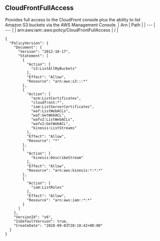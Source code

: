 
## CloudFrontFullAccess
Provides full access to the CloudFront console plus the ability to list Amazon S3 buckets via the AWS Management Console.
| Arn | Path |
| --- | --- |
| arn:aws:iam::aws:policy/CloudFrontFullAccess | / |
```
{
  "PolicyVersion": {
    "Document": {
      "Version": "2012-10-17",
      "Statement": [
        {
          "Action": [
            "s3:ListAllMyBuckets"
          ],
          "Effect": "Allow",
          "Resource": "arn:aws:s3:::*"
        },
        {
          "Action": [
            "acm:ListCertificates",
            "cloudfront:*",
            "iam:ListServerCertificates",
            "waf:ListWebACLs",
            "waf:GetWebACL",
            "wafv2:ListWebACLs",
            "wafv2:GetWebACL",
            "kinesis:ListStreams"
          ],
          "Effect": "Allow",
          "Resource": "*"
        },
        {
          "Action": [
            "kinesis:DescribeStream"
          ],
          "Effect": "Allow",
          "Resource": "arn:aws:kinesis:*:*:*"
        },
        {
          "Action": [
            "iam:ListRoles"
          ],
          "Effect": "Allow",
          "Resource": "arn:aws:iam::*:*"
        }
      ]
    },
    "VersionId": "v6",
    "IsDefaultVersion": true,
    "CreateDate": "2020-09-03T20:18:42+00:00"
  }
}
```

